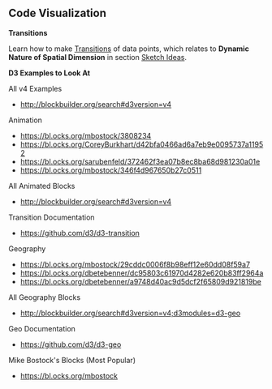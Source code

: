 ## Code Visualization

**Transitions**

Learn how to make [Transitions](https://github.com/zachpino/realtimespace/tree/master/week8) of data points, which relates to **Dynamic Nature of Spatial Dimension** in section [Sketch Ideas](sketch.md).

**D3 Examples to Look At**

All v4 Examples

- http://blockbuilder.org/search#d3version=v4

Animation

- https://bl.ocks.org/mbostock/3808234
- https://bl.ocks.org/CoreyBurkhart/d42bfa0466ad6a7eb9e0095737a11952
- https://bl.ocks.org/sarubenfeld/372462f3ea07b8ec8ba68d981230a01e
- https://bl.ocks.org/mbostock/346f4d967650b27c0511

All Animated Blocks

- http://blockbuilder.org/search#d3version=v4

Transition Documentation

- https://github.com/d3/d3-transition

Geography

- https://bl.ocks.org/mbostock/29cddc0006f8b98eff12e60dd08f59a7
- https://bl.ocks.org/dbetebenner/dc95803c61970d4282e620b83ff2964a
- https://bl.ocks.org/dbetebenner/a9748d40ac9d5dcf2f65809d921819be

All Geography Blocks

- http://blockbuilder.org/search#d3version=v4;d3modules=d3-geo

Geo Documentation

- https://github.com/d3/d3-geo

Mike Bostock's Blocks (Most Popular)

- https://bl.ocks.org/mbostock
